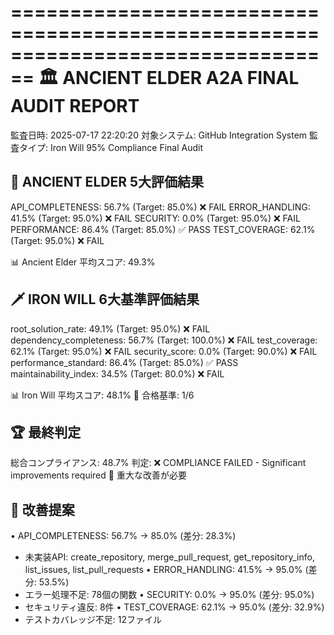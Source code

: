 ================================================================================
🏛️ ANCIENT ELDER A2A FINAL AUDIT REPORT
================================================================================
監査日時: 2025-07-17 22:20:20
対象システム: GitHub Integration System
監査タイプ: Iron Will 95% Compliance Final Audit

🌟 ANCIENT ELDER 5大評価結果
--------------------------------------------------
API_COMPLETENESS: 56.7% (Target: 85.0%) ❌ FAIL
ERROR_HANDLING: 41.5% (Target: 95.0%) ❌ FAIL
SECURITY: 0.0% (Target: 95.0%) ❌ FAIL
PERFORMANCE: 86.4% (Target: 85.0%) ✅ PASS
TEST_COVERAGE: 62.1% (Target: 95.0%) ❌ FAIL

📊 Ancient Elder 平均スコア: 49.3%

🗡️ IRON WILL 6大基準評価結果
--------------------------------------------------
root_solution_rate: 49.1% (Target: 95.0%) ❌ FAIL
dependency_completeness: 56.7% (Target: 100.0%) ❌ FAIL
test_coverage: 62.1% (Target: 95.0%) ❌ FAIL
security_score: 0.0% (Target: 90.0%) ❌ FAIL
performance_standard: 86.4% (Target: 85.0%) ✅ PASS
maintainability_index: 34.5% (Target: 80.0%) ❌ FAIL

📊 Iron Will 平均スコア: 48.1%
🎯 合格基準: 1/6

🏆 最終判定
--------------------------------------------------
総合コンプライアンス: 48.7%
判定: ❌ COMPLIANCE FAILED - Significant improvements required
🚨 重大な改善が必要

🔧 改善提案
--------------------------------------------------
• API_COMPLETENESS: 56.7% → 85.0% (差分: 28.3%)
  - 未実装API: create_repository, merge_pull_request, get_repository_info, list_issues, list_pull_requests
• ERROR_HANDLING: 41.5% → 95.0% (差分: 53.5%)
  - エラー処理不足: 78個の関数
• SECURITY: 0.0% → 95.0% (差分: 95.0%)
  - セキュリティ違反: 8件
• TEST_COVERAGE: 62.1% → 95.0% (差分: 32.9%)
  - テストカバレッジ不足: 12ファイル
